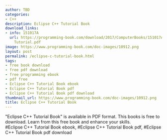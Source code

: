 ```yaml
---
author: TBD
categories:
- C++
description: Eclipse C++ Tutorial Book
download_links:
- info: 151017A
  url: https://programming-book.com/download/2017/ComputerBooks/151017A/Eclipse Cpp
    Tutorial.pdf
image: https://www.programming-book.com/doc-images/10912.png
layout: post
permalink: /eclipse-c-tutorial-book.html
tags:
- free book download
- free pdf download
- free programming ebook
- pdf free
- Eclipse C++ Tutorial Book ebook
- Eclipse C++ Tutorial Book pdf
- Eclipse C++ Tutorial Book pdf download
thumbnail_url: https://www.programming-book.com/doc-images/10912.png
title: Eclipse C++ Tutorial Book
---
```


 
<div class="item-desc text-justify">
  "Eclipse C++ Tutorial Book" is available in PDF format. This books is free to download. Learn from this free book and enhance your skills.
  <br>
  #Eclipse C++ Tutorial Book ebook, #Eclipse C++ Tutorial Book pdf, #Eclipse C++ Tutorial Book pdf download
</div>